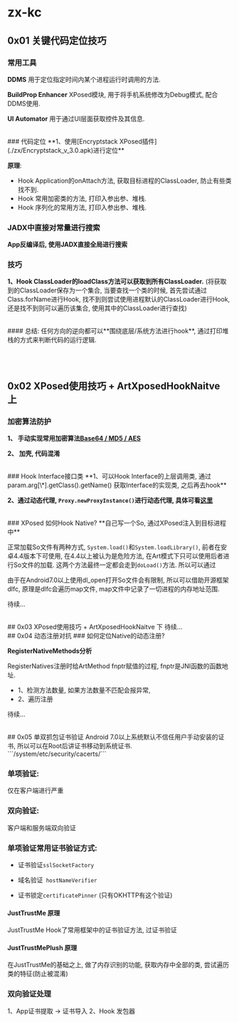 # zx-kc


## 0x01 关键代码定位技巧

### 常用工具
**DDMS** 用于定位指定时间内某个进程运行时调用的方法.

**BuildProp Enhancer** XPosed模块, 用于将手机系统修改为Debug模式, 配合DDMS使用.

**UI Automator** 用于通过UI层面获取控件及其信息.

<br />
### 代码定位
**1、使用[Encryptstack XPosed插件](./zx/Encryptstack_v_3.0.apk)进行定位**

**原理**: 

- Hook Application的onAttach方法, 获取目标进程的ClassLoader, 防止有些类找不到.
- Hook 常用加密类的方法, 打印入参出参、堆栈.
- Hook 序列化的常用方法, 打印入参出参、堆栈.

### JADX中直接对常量进行搜索
**App反编译后, 使用JADX直接全局进行搜索**

### 技巧
**1、Hook ClassLoader的loadClass方法可以获取到所有ClassLoader.** (将获取到的ClassLoader保存为一个集合, 当要查找一个类的时候, 首先尝试通过Class.forName进行Hook, 找不到则尝试使用进程默认的ClassLoader进行Hook, 还是找不到则可以遍历该集合, 使用其中的ClassLoader进行查找)

<br />
#### 总结: 任何方向的逆向都可以**围绕底层/系统方法进行hook**, 通过打印堆栈的方式来判断代码的运行逻辑.




<br /><br />
## 0x02 XPosed使用技巧 + ArtXposedHookNaitve 上
### 加密算法防护
**1、 手动实现常用加密算法[Base64 / MD5 / AES](待补充)**

**2、 加壳, 代码混淆**

<br />
### Hook Interface接口类
**1、可以Hook Interface的上层调用类, 通过param.arg[\*].getClass().getName() 获取Interface的实现类, 之后再去hook**

**2、通过动态代理, ```Proxy.newProxyInstance()```进行动态代理, 具体可看[这里](https://bbs.pediy.com/thread-260484.htm)**

<br />
### XPosed 如何Hook Native?
**自己写一个So, 通过XPosed注入到目标进程中**

正常加载So文件有两种方式, ```System.load()```和```System.loadLibrary()```, 前者在安卓4.4版本下可使用, 在4.4以上被认为是危险方法, 在Art模式下只可以使用后者进行So文件的加载. 这两个方法最终一定都会走到```doLoad()```方法. 所以可以通过


由于在Android7.0以上使用dl_open打开So文件会有限制, 所以可以借助开源框架dlfc,  原理是dlfc会遍历map文件, map文件中记录了一切进程的内存地址范围. 

待续...


<br />
## 0x03 XPosed使用技巧 + ArtXposedHookNaitve 下
待续...



<br />
## 0x04 动态注册对抗
### 如何定位Native的动态注册?

**RegisterNativeMethods分析**

RegisterNatives注册时给ArtMethod fnptr赋值的过程, fnptr是JNI函数的函数地址.

- 1、检测方法数量, 如果方法数量不匹配会报异常,
- 2、遍历注册

待续...


<br />
## 0x05 单双抓包证书验证
Android 7.0以上系统默认不信任用户手动安装的证书, 所以可以在Root后讲证书移动到系统证书. ```/system/etc/security/cacerts/```

### 单项验证:
仅在客户端进行严重


### 双向验证:
客户端和服务端双向验证

### 单项验证常用证书验证方式:

- 证书验证```sslSocketFactory```

- 域名验证``` hostNameVerifier```

- 证书锁定```certificatePinner``` (只有OKHTTP有这个验证)

#### JustTrustMe 原理
JustTrustMe Hook了常用框架中的证书验证方法, 过证书验证

#### JustTrustMePlush 原理
在JustTrustMe的基础之上, 做了内存识别的功能, 获取内存中全部的类, 尝试遍历类的特征(防止被混淆)


### 双向验证处理
1、App证书提取 -> 证书导入
2、Hook 发包器













<br /><br /><br /><br /><br /><br /><br /><br /><br /><br /><br /><br /><br /><br /><br />
<br /><br /><br /><br /><br /><br /><br /><br /><br /><br /><br /><br /><br /><br /><br />
<br /><br /><br /><br /><br /><br /><br /><br /><br /><br /><br /><br /><br /><br /><br />
